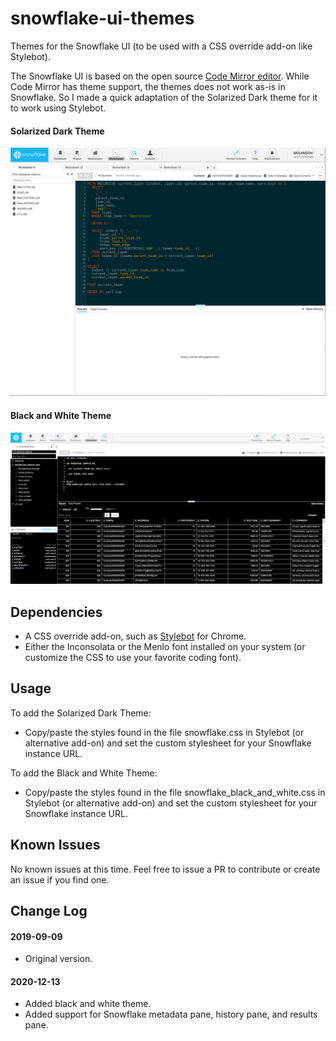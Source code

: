 # snowflake-ui-themes
Themes for the Snowflake UI (to be used with a CSS override add-on like Stylebot).

The Snowflake UI is based on the open source [Code Mirror editor](https://codemirror.net/). While Code Mirror has theme support, the themes does not work as-is in Snowflake. So I made a quick adaptation of the Solarized Dark theme for it to work using Stylebot.

#### Solarized Dark Theme
![Screenshot](screenshot.png "Screenshot")

#### Black and White Theme
![Screenshot](screenshot_sf_black_and_white_theme.png "Black and White Theme")

## Dependencies
- A CSS override add-on, such as [Stylebot](https://chrome.google.com/webstore/detail/stylebot/oiaejidbmkiecgbjeifoejpgmdaleoha?hl=en) for Chrome.
- Either the Inconsolata or the Menlo font installed on your system (or customize the CSS to use your favorite coding font).

## Usage
To add the Solarized Dark Theme:
- Copy/paste the styles found in the file snowflake.css in Stylebot (or alternative add-on) and set the custom stylesheet for your Snowflake instance URL.

To add the Black and White Theme:
- Copy/paste the styles found in the file snowflake_black_and_white.css in Stylebot (or alternative add-on) and set the custom stylesheet for your Snowflake instance URL.

## Known Issues
No known issues at this time. Feel free to issue a PR to contribute or create an issue if you find one.

## Change Log

#### 2019-09-09
- Original version.

#### 2020-12-13
- Added black and white theme.
- Added support for Snowflake metadata pane, history pane, and results pane.
